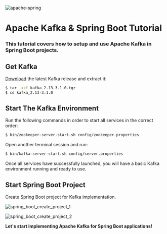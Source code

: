 ![apache-spring](https://user-images.githubusercontent.com/42736940/153388532-c7a1eebf-baf9-4052-a13b-01017c73e8c0.png)

# Apache Kafka & Spring Boot Tutorial
### This tutorial covers how to setup and use Apache Kafka in Spring Boot projects.

## Get Kafka
[Download](https://www.apache.org/dyn/closer.cgi?path=/kafka/3.1.0/kafka_2.13-3.1.0.tgz) the latest Kafka release and extract it:
```sh
$ tar -xzf kafka_2.13-3.1.0.tgz
$ cd kafka_2.13-3.1.0
```
## Start The Kafka Environment
Run the following commands in order to start all services in the correct order:

```sh
$ bin/zookeeper-server-start.sh config/zookeeper.properties
```
Open another terminal session and run:
```sh
$ bin/kafka-server-start.sh config/server.properties
```
Once all services have successfully launched, you will have a basic Kafka environment running and ready to use.

## Start Spring Boot Project
 
Create Spring Boot project for Kafka implementation.

![spring_boot_create_project_1](https://user-images.githubusercontent.com/42736940/153388928-aa00b74a-ffc5-4560-88fe-6c2ba938adf5.png)


![spring_boot_create_project_2](https://user-images.githubusercontent.com/42736940/153388993-3d8f5a9e-de6c-4541-8fbf-844be6ac455d.png)

**Let's start implementing Apache Kafka for Spring Boot applications!**
